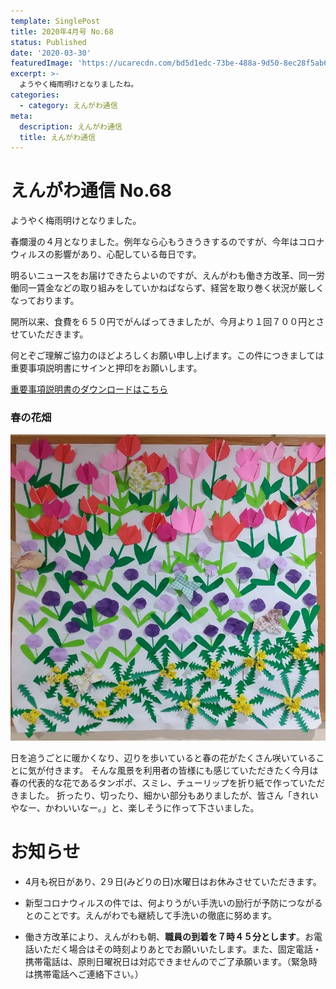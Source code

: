 ```yaml
---
template: SinglePost
title: 2020年4月号 No.68
status: Published
date: '2020-03-30'
featuredImage: 'https://ucarecdn.com/bd5d1edc-73be-488a-9d50-8ec28f5ab6a9/'
excerpt: >-
  ようやく梅雨明けとなりましたね。
categories:
  - category: えんがわ通信
meta:
  description: えんがわ通信
  title: えんがわ通信
---
```


# えんがわ通信 No.68

ようやく梅雨明けとなりました。

春爛漫の４月となりました。例年なら心もうきうきするのですが、今年はコロナウィルスの影響があり、心配している毎日です。

明るいニュースをお届けできたらよいのですが、えんがわも働き方改革、同一労働同一賃金などの取り組みをしていかねばならず、経営を取り巻く状況が厳しくなっております。

開所以来、食費を６５０円でがんばってきましたが、今月より１回７００円とさせていただきます。

何とぞご理解ご協力のほどよろしくお願い申し上げます。この件につきましては重要事項説明書にサインと押印をお願いします。

[重要事項説明書のダウンロードはこちら](../../docs/重要事項説明書_食費の変更について.pdf)


### 春の花畑

![](../../images/engawa/202004_photo1.jpg)

日を追うごとに暖かくなり、辺りを歩いていると春の花がたくさん咲いていることに気が付きます。
そんな風景を利用者の皆様にも感じていただきたく今月は春の代表的な花であるタンポポ、スミレ、チューリップを折り紙で作っていただきました。
折ったり、切ったり、細かい部分もありましたが、皆さん「きれいやなー、かわいいなー。」と、楽しそうに作って下さいました。


# お知らせ

- 4月も祝日があり、2９日(みどりの日)水曜日はお休みさせていただきます。

- 新型コロナウィルスの件では、何よりうがい手洗いの励行が予防につながるとのことです。えんがわでも継続して手洗いの徹底に努めます。

- 働き方改革により、えんがわも朝、**職員の到着を７時４５分とします**。お電話いただく場合はその時刻よりあとでお願いいたします。また、固定電話・携帯電話は、原則日曜祝日は対応できませんのでご了承願います。（緊急時は携帯電話へご連絡下さい。）
